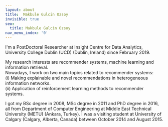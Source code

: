 ```yaml
---
layout: about
title:  Makbule Gulcin Ozsoy
invisible: true
seo:
  title: Makbule Gulcin Ozsoy
nav_menu_index: '0'
---
```


I'm a PostDoctoral Researcher at Insight Centre for Data Analytics, University College Dublin (UCD) (Dublin, Ireland) since February 2019.

My research interests are recommender systems, machine learning and information retrieval.<br/>
Nowadays, I work on two main topics related to recommender systems:<br/>
(i) Making explainable and novel recommendations in heterogeneous information networks.<br/>
(ii) Application of reinforcement learning methods to recommender systems.


I got my BSc degree in 2008, MSc degree in 2011 and PhD degree in 2016, all from Department of Computer Engineering at Middle East Technical University (METU) (Ankara, Turkey). 
I was a visiting student at University of Calgary (Calgary, Alberta, Canada) between October 2014 and August 2015.

